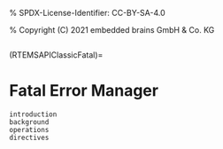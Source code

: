 % SPDX-License-Identifier: CC-BY-SA-4.0

% Copyright (C) 2021 embedded brains GmbH & Co. KG

```{index} fatal errors
```

(RTEMSAPIClassicFatal)=

# Fatal Error Manager

```{toctree}
introduction
background
operations
directives
```
